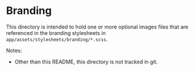 # Branding

This directory is intended to hold one or more optional images files
that are referenced in the branding stylesheets in `app/assets/stylesheets/branding/*.scss`.

Notes:

* Other than this README, this directory is not tracked in git.
